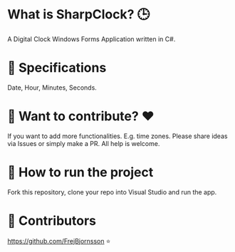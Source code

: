 # What is SharpClock? :clock3:
A Digital Clock Windows Forms Application written in C#.  

# :small_blue_diamond: Specifications
Date, Hour, Minutes, Seconds.

# :small_blue_diamond: Want to contribute? :heart:
If you want to add more functionalities. E.g. time zones. Please share ideas via Issues or simply make a PR. All help is welcome.

# :small_blue_diamond: How to run the project 
Fork this repository, clone your repo into Visual Studio and run the app. 

# :small_blue_diamond: Contributors
https://github.com/FrejBjornsson :star:
